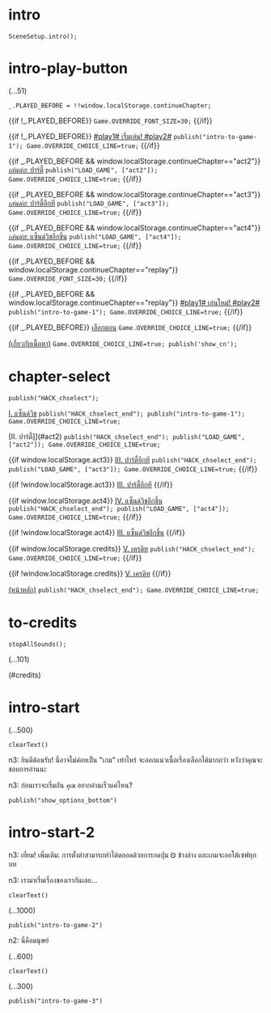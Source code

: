 # intro

`SceneSetup.intro();`

# intro-play-button

(...51)

```
_.PLAYED_BEFORE = !!window.localStorage.continueChapter;
```

{{if !_.PLAYED_BEFORE}}
`Game.OVERRIDE_FONT_SIZE=30;`
{{/if}}

{{if !_.PLAYED_BEFORE}}
[#play1# เรี่มเล่น! #play2#](#intro-start) `publish("intro-to-game-1"); Game.OVERRIDE_CHOICE_LINE=true;`
{{/if}}

{{if _.PLAYED_BEFORE && window.localStorage.continueChapter=="act2"}}
[_เล่นต่อ_: ปาร์ตี้](#act2) `publish("LOAD_GAME", ["act2"]); Game.OVERRIDE_CHOICE_LINE=true;`
{{/if}}

{{if _.PLAYED_BEFORE && window.localStorage.continueChapter=="act3"}}
[_เล่นต่อ_: ปาร์ตี้อีกที](#act3) `publish("LOAD_GAME", ["act3"]); Game.OVERRIDE_CHOICE_LINE=true;`
{{/if}}

{{if _.PLAYED_BEFORE && window.localStorage.continueChapter=="act4"}}
[_เล่นต่อ_: แซ็นด์วิชอีกชิ้น](#act4) `publish("LOAD_GAME", ["act4"]); Game.OVERRIDE_CHOICE_LINE=true;`
{{/if}}

{{if _.PLAYED_BEFORE && window.localStorage.continueChapter=="replay"}}
`Game.OVERRIDE_FONT_SIZE=30;`
{{/if}}

{{if _.PLAYED_BEFORE && window.localStorage.continueChapter=="replay"}}
[#play1# เล่นใหม่! #play2#](#intro-start) `publish("intro-to-game-1"); Game.OVERRIDE_CHOICE_LINE=true;`
{{/if}}

{{if _.PLAYED_BEFORE}}
[เลือกตอน](#chapter-select) `Game.OVERRIDE_CHOICE_LINE=true;`
{{/if}}

[(เกี่ยวกับเนื้อหา)](#intro-play-button) `Game.OVERRIDE_CHOICE_LINE=true; publish('show_cn');`

# chapter-select

`publish("HACK_chselect");`

[I. แซ็นด์วิช](#intro-start) `publish("HACK_chselect_end"); publish("intro-to-game-1"); Game.OVERRIDE_CHOICE_LINE=true;`

[II. ปาร์ตี้]](#act2) `publish("HACK_chselect_end"); publish("LOAD_GAME", ["act2"]); Game.OVERRIDE_CHOICE_LINE=true;`

{{if window.localStorage.act3}}
[III. ปาร์ตี้อีกที](#act3) `publish("HACK_chselect_end"); publish("LOAD_GAME", ["act3"]); Game.OVERRIDE_CHOICE_LINE=true;`
{{/if}}

{{if !window.localStorage.act3}}
[III. ปาร์ตี้อีกที]()
{{/if}}

{{if window.localStorage.act4}}
[IV. แซ็นด์วิชอีกชิ้น](#act4) `publish("HACK_chselect_end"); publish("LOAD_GAME", ["act4"]); Game.OVERRIDE_CHOICE_LINE=true;`
{{/if}}

{{if !window.localStorage.act4}}
[III. แซ็นด์วิชอีกชิ้น]()
{{/if}}

{{if window.localStorage.credits}}
[V. เครดิท](#to-credits) `publish("HACK_chselect_end"); Game.OVERRIDE_CHOICE_LINE=true;`
{{/if}}

{{if !window.localStorage.credits}}
[V. เครดิท]()
{{/if}}

[(หน้าหลัก)](#intro-play-button) `publish("HACK_chselect_end"); Game.OVERRIDE_CHOICE_LINE=true;`

# to-credits

`stopAllSounds();`

(...101)

(#credits)

# intro-start

(...500)

`clearText()`

n3: ยินดีต้อนรับ! นี่อาจไม่ค่อยเป็น "เกม" เท่าไหร่ จะออกแนวเนื้อเรี่องเลือกได้มากกว่า หวังว่าคุณจะชอบการอ่านนะ

n3: ก่อนเราจะเรี่มกัน *คุณ* อยากอ่านเร็วแค่ไหน?

`publish("show_options_bottom")`

# intro-start-2

n3: เยี่ยม! เพี่มเติม: การตั้งต่าสามารถทำได้ตลอดด้วยการกดปุ่ม ⚙ ข้างล่าง และเกมจะออโต้เซฟทุกบท

n3: เรามาเรี่มเรี่องของเรากันเลย...

`clearText()`

(...1000)

`publish("intro-to-game-2")`

n2: นี่คือมนุษย์

(...600)

`clearText()`

(...300)

`publish("intro-to-game-3")`